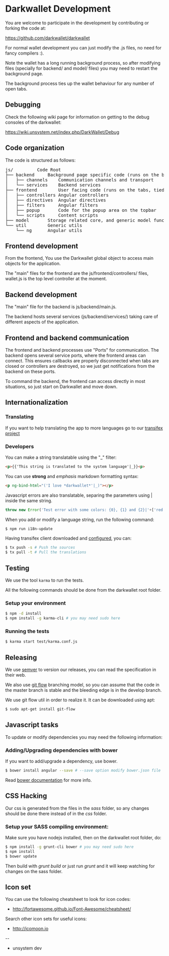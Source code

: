 Darkwallet Development
==========

You are welcome to participate in the development by contributing or forking the code at:

https://github.com/darkwallet/darkwallet

For normal wallet development you can just modify the .js files, no need for fancy compilers :).

Note the wallet has a long running background process, so after modifying files (specially for
backend/ and model/ files) you may need to restart the background page.

The background process ties up the wallet behaviour for any number of open tabs.

Debugging
-----------
Check the following wiki page for information on getting to the debug consoles of the darkwallet:

 https://wiki.unsystem.net/index.php/DarkWallet/Debug

Code organization
-----------

The code is structured as follows:

<pre>
js/			Code Root
├── backend		Background page specific code (runs on the background)
│   ├── channels	Communication channels and transport
│   └── services	Backend services
├── frontend		User facing code (runs on the tabs, tied to html, uses angular)
│   ├── controllers	Angular controllers
│   ├── directives	Angular directives
│   ├── filters		Angular filters
│   ├── popup		Code for the popup area on the topbar
│   └── scripts		Content scripts
├── model		Storage related core, and generic model functionality.
└── util		Generic utils
    └── ng		Angular utils
</pre>

Frontend development
-----------
From the frontend, You use the Darkwallet global object to access main objects for the
application.

The "main" files for the frontend are the js/frontend/controllers/ files, wallet.js is the
top level controller at the moment.

Backend development
-----------
The "main" file for the backend is js/backend/main.js.

The backend hosts several services (js/backend/services/) taking care of different aspects
of the application.

Frontend and backend communication
-----------

The frontend and backend processes use "Ports" for communication. The backend opens several service
ports, where the frontend areas can connect. This ensures callbacks are properly disconnected when
tabs are closed or controllers are destroyed, so we just get notifications from the backend on these
ports.

To command the backend, the frontend can access directly in most situations, so just start on Darkwallet
and move down.

Internationalization
--------------------

### Translating

If you want to help translating the app to more languages go to our [transifex project](https://www.transifex.com/projects/p/darkwallet/)

### Developers

You can make a string translatable using the "_" filter:

```html
<p>{{'This string is translated to the system language'|_}}<p>
```

You can use **strong** and *emphasis* markdown formatting syntax:

```html
<p ng-bind-html="('I love *darkwallet*'|_)"></p>
```

Javascript errors are also translatable, separing the parameters using | inside the same string.

```js
throw new Error('Test error with some colors: {0}, {1} and {2}|'+['red', 'green', 'blue'].join('|'));
```

When you add or modify a language string, run the following command:

```sh
$ npm run i18n-update
```

Having transifex client downloaded and [configured](http://docs.transifex.com/developer/client/setup#configuration), you can:

```sh
$ tx push -s # Push the sources
$ tx pull -t # Pull the translations
```

Testing
-----------

We use the tool `karma` to run the tests.

All the following commands should be done from the darkwallet root folder.

### Setup your environment

```sh
$ npm -d install
$ npm install -g karma-cli # you may need sudo here
```

### Running the tests

```sh
$ karma start test/karma.conf.js
```

Releasing
---------

We use [semver](http://semver.org) to version our releases, you can read
the specification in their web.

We also use [git flow](http://nvie.com/posts/a-successful-git-branching-model/)
branching model, so you can assume that the code in the master branch is stable
and the bleeding edge is in the develop branch.

We use git flow util in order to realize it. It can be downloaded using apt:

```sh
$ sudo apt-get install git-flow
```

Javascript tasks
-----------

To update or modify dependencies you may need the following information:

### Adding/Upgrading dependencies with bower
If you want to add/upgrade a dependency, use bower.

```bash
$ bower install angular --save # --save option modify bower.json file
```

Read [bower documentation](http://bower.io) for more info.


CSS Hacking
-----------

Our css is generated from the files in the *sass* folder, so any changes should be done there instead of in the *css* folder.

### Setup your SASS compiling environment:

Make sure you have nodejs installed, then on the darkwallet root folder, do:

```sh
$ npm install -g grunt-cli bower # you may need sudo here
$ npm install
$ bower update

```

Then build with *grunt build* or just run *grunt* and it will keep watching for changes on the sass folder.

Icon set
-----------

You can use the following cheatsheet to look for icon codes:

 - http://fortawesome.github.io/Font-Awesome/cheatsheet/

Search other icon sets for useful icons:

 - http://icomoon.io

--

 - unsystem dev
